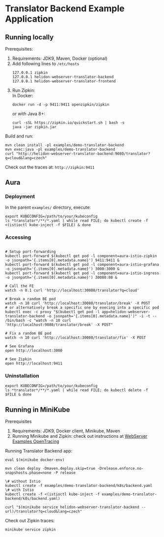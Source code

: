 Translator Backend Example Application
======================================

Running locally
---------------
Prerequisites:
1. Requirements: JDK9, Maven, Docker (optional)
2. Add following lines to `/etc/hosts`
    ```
    127.0.0.1 zipkin
    127.0.0.1 helidon-webserver-translator-backend
    127.0.0.1 helidon-webserver-translator-frontend
    ```
3. Run Zipkin: <br/>
    In Docker:
    ```
    docker run -d -p 9411:9411 openzipkin/zipkin
    ```
    or with Java 8+:
    ```
    curl -sSL https://zipkin.io/quickstart.sh | bash -s
    java -jar zipkin.jar
    ```

Build and run:
```
mvn clean install -pl examples/demo-translator-backend
mvn exec:java -pl examples/demo-translator-backend
curl "http://helidon-webserver-translator-backend:9080/translator?q=cloud&lang=czech"
```
Check out the traces at: ```http://zipkin:9411```

Aura
----

### Deployment
In the parent `examples/` directory, execute:
```
export KUBECONFIG=/path/to/your/kubeconfig
ls *translator*/**/*.yaml | while read FILE; do kubectl create -f <(istioctl kube-inject -f $FILE) & done
```
### Accessing
```

# Setup port-forwarding
kubectl port-forward $(kubectl get pod -l component=aura-istio-zipkin -o jsonpath='{.items[0].metadata.name}') 9411:9411 &
kubectl port-forward $(kubectl get pod -l component=aura-istio-grafana -o jsonpath='{.items[0].metadata.name}') 3000:3000 &
kubectl port-forward $(kubectl get pod -l component=aura-istio-ingress -o jsonpath='{.items[0].metadata.name}') 30080:80 &

# Call the FE
watch -n 0.1 curl 'http://localhost:30080/translator?q=cloud'

# Break a random BE pod
watch -n 10 curl 'http://localhost:30080/translator/break' -X POST
# or alternatively break a specific one by execing into a specific pod
kubectl exec -c proxy "$(kubectl get pod -l app=helidon-webserver-translator-backend -o jsonpath='{.items[0].metadata.name}')" -i -t -- /bin/bash -c "watch -n 10 curl 'http://localhost:9080/translator/break' -X POST"

# Fix a random BE pod
watch -n 10 curl 'http://localhost:30080/translator/fix' -X POST

# See Grafana
open http://localhost:3000

# See Zipkin
open http://localhost:9411
```
### Uninstallation
```
export KUBECONFIG=/path/to/your/kubeconfig
ls *translator*/**/*.yaml | while read FILE; do kubectl delete -f $FILE & done

```

Running in MiniKube
-------------------

Prerequisites
1. Requirements: JDK9, Docker client, Minikube, Maven 
2. Running Minikube and Zipkin: check out instructions at [WebServer Examples OpenTracing](../opentracing/README.md)

Running Translator Backend app:
```
eval $(minikube docker-env)

mvn clean deploy -Dmaven.deploy.skip=true -Drelease.enforce.no-snapshosts.phase=none -P release

\# without Istio
kubectl create -f examples/demo-translator-backend/k8s/backend.yaml
\# with Istio
kubectl create -f <(istioctl kube-inject -f examples/demo-translator-backend/k8s/backend.yaml)

curl "$(minikube service helidon-webserver-translator-backend --url)/translator?q=cloud&lang=czech"

```

Check out Zipkin traces:
```
minikube service zipkin

```
